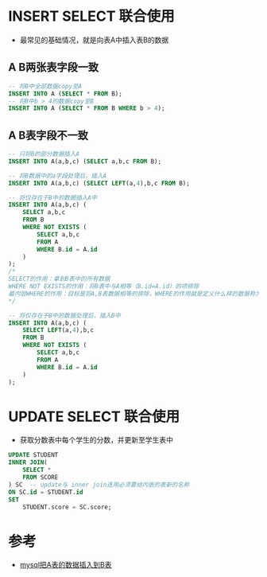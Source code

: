 # INSERT SELECT 联合使用
* 最常见的基础情况，就是向表A中插入表B的数据

## A B两张表字段一致
```sql
-- 将B中全部数据copy至A
INSERT INTO A (SELECT * FROM B);
-- 将B中b > 4的数据copy至B
INSERT INTO A (SELECT * FROM B WHERE b > 4);
```
## A B表字段不一致
```sql
-- 只将B的部分数据插入A
INSERT INTO A(a,b,c) (SELECT a,b,c FROM B);

-- 将B数据中的a字段处理后，插入A
INSERT INTO A(a,b,c) (SELECT LEFT(a,4),b,c FROM B);

-- 将仅存在于B中的数据插入A中
INSERT INTO A(a,b,c) (
    SELECT a,b,c 
    FROM B 
    WHERE NOT EXISTS (
        SELECT a,b,c
        FROM A
        WHERE B.id = A.id
    )
);
/*
SELECT的作用：拿到B表中的所有数据
WHERE NOT EXISTS的作用：将B表中与A相等（B.id=A.id）的项排除
最内层WHERE的作用：目标是将A,B表数据相等的排除，WHERE的作用就是定义什么样的数据称为相等（即A、B的id相等），当然也可以替换成其他条件（如在其他情况下，可能A、B两表的a、b两字段联合主键）
*/

-- 将仅存在于B中的数据处理后，插入B中
INSERT INTO A(a,b,c) (
    SELECT LEFT(a,4),b,c 
    FROM B 
    WHERE NOT EXISTS (
        SELECT a,b,c
        FROM A
        WHERE B.id = A.id
    )
);
```

# UPDATE SELECT 联合使用
* 获取分数表中每个学生的分数，并更新至学生表中
```sql
UPDATE STUDENT
INNER JOIN(
    SELECT *
    FROM SCORE 
) SC  -- update与 inner join连用必须要给内嵌的表新的名称
ON SC.id = STUDENT.id
SET
    STUDENT.score = SC.score;
```

# 参考
* [mysql把A表的数据插入到B表](https://blog.csdn.net/weixin_38192427/article/details/119755236)